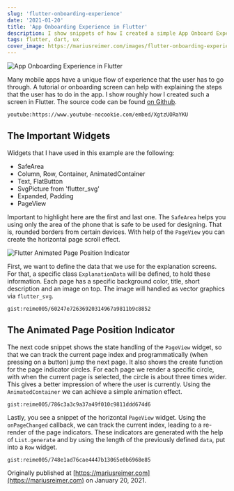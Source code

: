```yaml
---
slug: 'flutter-onboarding-experience'
date: '2021-01-20'
title: 'App Onboarding Experience in Flutter'
description: I show snippets of how I created a simple App Onboard Experience with Animated Page Position Indicator in Flutter
tags: flutter, dart, ux
cover_image: https://mariusreimer.com/images/flutter-onboarding-experience-thumb.png
---
```


![App Onboarding Experience in Flutter](/images/flutter-onboarding-experience-hq.png)

Many mobile apps have a unique flow of experience that the user has to go through. A tutorial or onboarding screen can help with explaining the steps that the user has to do in the app. I show roughly how I created such a screen in Flutter. The source code can be found [on Github](https://github.com/reime005/FlutterOnboarding).

`youtube:https://www.youtube-nocookie.com/embed/XgtzUORaYKU`

## The Important Widgets

Widgets that I have used in this example are the following:

- SafeArea
- Column, Row, Container, AnimatedContainer
- Text, FlatButton
- SvgPicture from 'flutter_svg'
- Expanded, Padding
- PageView

Important to highlight here are the first and last one. The `SafeArea` helps you using only the area of the phone that is safe to be used for designing. That is, rounded borders from certain devices. With help of the `PageView` you can create the horizontal page scroll effect.

![Flutter Animated Page Position Indicator](/images/flutter-onboarding-experience-1.png)

First, we want to define the data that we use for the explanation screens. For that, a specific class `ExplanationData` will be defined, to hold these information. Each page has a specific background color, title, short description and an image on top. The image will handled as vector graphics via `flutter_svg`.

`gist:reime005/60247e72636920314967a9811b9c8852`

## The Animated Page Position Indicator

The next code snippet shows the state handling of the `PageView` widget, so that we can track the current page index and programmatically (when pressing on a button) jump the next page. It also shows the create function for the page indicator circles. For each page we render a specific circle, with when the current page is selected, the circle is about three times wider. This gives a better impression of where the user is currently. Using the `AnimatedContainer` we can achieve a simple animation effect.

`gist:reime005/786c3a3c9a37a49f010c9811ddd674d6`

Lastly, you see a snippet of the horizontal `PageView` widget. Using the `onPageChanged` callback, we can track the current index, leading to a re-render of the page indicators. These indicators are generated with the help of `List.generate` and by using the length of the previously defined `data`, put into a `Row` widget.

`gist:reime005/748e1ad76cae4447b13065e0b6968e85`

Originally published at [https://mariusreimer.com](https://mariusreimer.com) on January 20, 2021.
